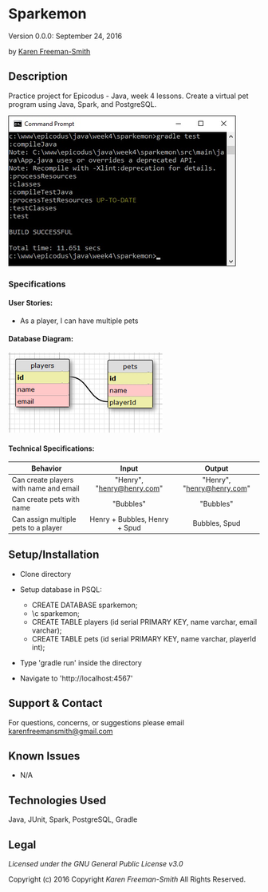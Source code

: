 # Sparkemon
Version 0.0.0: September 24, 2016

by [Karen Freeman-Smith](https://github.com/karenfreemansmith)

## Description
Practice project for Epicodus - Java, week 4 lessons. Create a virtual pet program using Java, Spark, and PostgreSQL.

![screenshot of project running](screenshot.jpg)


### Specifications
#### User Stories:
* As a player, I can have multiple pets

#### Database Diagram:
![database diagram](database.png)

#### Technical Specifications:
| Behavior                               |             Input             |           Output           |
|----------------------------------------|:-----------------------------:|:--------------------------:|
| Can create players with name and email |   "Henry", "henry@henry.com"  | "Henry", "henry@henry.com" |
| Can create pets with name              |           "Bubbles"           |          "Bubbles"         |
| Can assign multiple pets to a player   | Henry + Bubbles, Henry + Spud |        Bubbles, Spud       |

## Setup/Installation
* Clone directory
* Setup database in PSQL:
  * CREATE DATABASE sparkemon;
  * \c sparkemon;
  * CREATE TABLE players (id serial PRIMARY KEY, name varchar, email varchar);
  * CREATE TABLE pets (id serial PRIMARY KEY, name varchar, playerId int);

* Type 'gradle run' inside the directory
* Navigate to 'http://localhost:4567'

## Support & Contact
For questions, concerns, or suggestions please email karenfreemansmith@gmail.com

## Known Issues
* N/A

## Technologies Used
Java, JUnit, Spark, PostgreSQL, Gradle

## Legal
*Licensed under the GNU General Public License v3.0*

Copyright (c) 2016 Copyright _Karen Freeman-Smith_ All Rights Reserved.

